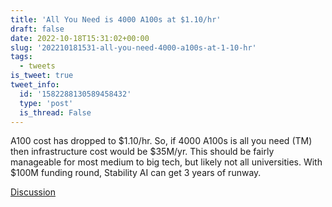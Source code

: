 ```yaml
---
title: 'All You Need is 4000 A100s at $1.10/hr'
draft: false
date: 2022-10-18T15:31:02+00:00
slug: '202210181531-all-you-need-4000-a100s-at-1-10-hr'
tags:
  - tweets
is_tweet: true
tweet_info:
  id: '1582288130589458432'
  type: 'post'
  is_thread: False
---
```




A100 cost has dropped to $1.10/hr. So, if 4000 A100s is all you need (TM) then infrastructure cost would be $35M/yr. This  should be fairly manageable for most medium to big tech, but likely not all universities. With $100M funding round, Stability AI can get 3 years of runway.

[Discussion](https://x.com/sytelus/status/1582288130589458432)
